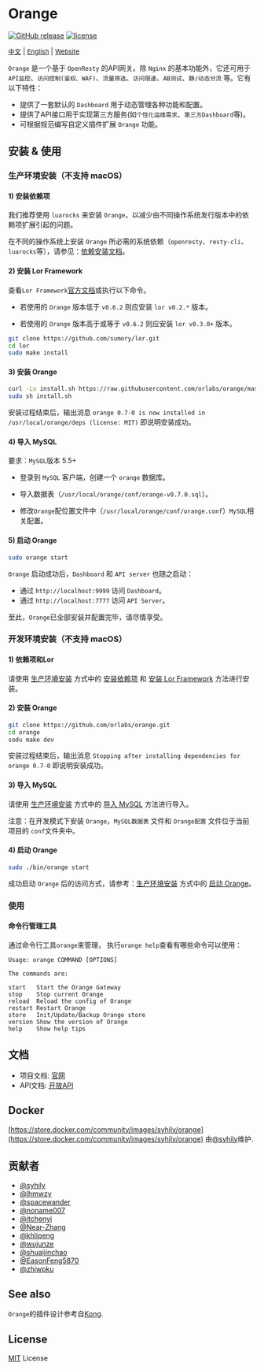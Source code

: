 # Orange

 [![GitHub release](https://img.shields.io/github/release/sumory/orange.svg)](https://github.com/sumory/orange/releases/latest) [![license](https://img.shields.io/github/license/sumory/orange.svg)](https://github.com/sumory/orange/blob/master/LICENSE)


<a href="./README_zh.md" style="font-size:13px">中文</a> | <a href="./README.md" style="font-size:13px">English</a> | <a href="http://orange.sumory.com" style="font-size:13px">Website</a>

`Orange` 是一个基于 `OpenResty` 的API网关。除 `Nginx` 的基本功能外，它还可用于`API监控`、`访问控制(鉴权、WAF)`、`流量筛选`、`访问限速`、`AB测试`、`静/动态分流` 等。它有以下特性：

- 提供了一套默认的 `Dashboard` 用于动态管理各种功能和配置。
- 提供了API接口用于实现第三方服务(如`个性化运维需求`、`第三方Dashboard`等)。
- 可根据规范编写自定义插件扩展 `Orange` 功能。


## 安装 & 使用

### 生产环境安装（不支持 macOS）

#### 1) 安装依赖项

我们推荐使用 `luarocks` 来安装 `Orange`，以减少由不同操作系统发行版本中的依赖项扩展引起的问题。

在不同的操作系统上安装 `Orange` 所必需的系统依赖（`openresty`、`resty-cli`、`luarocks`等），请参见：[依赖安装文档](docs/install-dependencies.md)。

#### 2) 安装 Lor Framework

查看`Lor Framework`[官方文档](https://github.com/sumory/lor)或执行以下命令。

 - 若使用的 `Orange` 版本低于 `v0.6.2` 则应安装 `lor v0.2.*` 版本。
 
 - 若使用的 `Orange` 版本高于或等于 `v0.6.2` 则应安装 `lor v0.3.0+` 版本。

```bash
git clone https://github.com/sumory/lor.git
cd lor
sudo make install
```

#### 3) 安装 Orange

```bash
curl -Lo install.sh https://raw.githubusercontent.com/orlabs/orange/master/install/install-orange.sh
sudo sh install.sh
```

安装过程结束后，输出消息 `orange 0.7-0 is now installed in /usr/local/orange/deps (license: MIT)` 即说明安装成功。

#### 4) 导入 MySQL

要求：`MySQL`版本 5.5+

 - 登录到 `MySQL` 客户端，创建一个 `orange` 数据库。
 
 - 导入数据表（`/usr/local/orange/conf/orange-v0.7.0.sql`）。
 
 - 修改`Orange`配位置文件中（`/usr/local/orange/conf/orange.conf`）`MySQL`相关配置。

#### 5) 启动 Orange

```bash
sudo orange start
```

`Orange` 启动成功后，`Dashboard` 和 `API server` 也随之启动：

 - 通过 `http://localhost:9999` 访问 `Dashboard`。
 - 通过 `http://localhost:7777` 访问 `API Server`。

至此，`Orange`已全部安装并配置完毕，请尽情享受。

### 开发环境安装（不支持 macOS）

#### 1) 依赖项和Lor

请使用 [生产环境安装](#生产环境安装不支持-macos) 方式中的 [安装依赖项](#1-安装依赖项) 和 [安装 Lor Framework](#2-安装-Lor-Framework) 方法进行安装。

#### 2) 安装 Orange

```bash
git clone https://github.com/orlabs/orange.git
cd orange
sodu make dev
```

安装过程结束后，输出消息 `Stopping after installing dependencies for orange 0.7-0` 即说明安装成功。

#### 3) 导入 MySQL

请使用 [生产环境安装](#生产环境安装不支持-macos) 方式中的 [导入 MySQL](#4-导入-MySQL) 方法进行导入。

注意：在开发模式下安装 `Orange`，`MySQL数据表` 文件和 `Orange配置` 文件位于当前项目的 `conf`文件夹中。

#### 4) 启动 Orange

```bash
sudo ./bin/orange start
```

成功启动 `Orange` 后的访问方式，请参考：[生产环境安装](#生产环境安装不支持-macos) 方式中的 [启动 Orange](#5-启动-Orange)。

### 使用

#### 命令行管理工具

通过命令行工具`orange`来管理， 执行`orange help`查看有哪些命令可以使用：

```
Usage: orange COMMAND [OPTIONS]

The commands are:

start   Start the Orange Gateway
stop    Stop current Orange
reload  Reload the config of Orange
restart Restart Orange
store   Init/Update/Backup Orange store
version Show the version of Orange
help    Show help tips
```

## 文档

- 项目文档: [官网](http://orange.sumory.com/docs)
- API文档: [开放API](./docs/api/README.md)


## Docker

[https://store.docker.com/community/images/syhily/orange](https://store.docker.com/community/images/syhily/orange) 由[@syhily](https://github.com/syhily)维护.

## 贡献者

- [@syhily](https://github.com/syhily)
- [@lhmwzy](https://github.com/lhmwzy)
- [@spacewander](https://github.com/spacewander)
- [@noname007](https://github.com/noname007)
- [@itchenyi](https://github.com/itchenyi)
- [@Near-Zhang](https://github.com/Near-Zhang)
- [@khlipeng](https://github.com/khlipeng)
- [@wujunze](https://github.com/wujunze)
- [@shuaijinchao](https://github.com/shuaijinchao)
- [@EasonFeng5870](https://github.com/EasonFeng5870)
- [@zhjwpku](https://github.com/zhjwpku)



## See also

`Orange`的插件设计参考自[Kong](https://github.com/Mashape/kong).

## License

[MIT](./LICENSE) License
